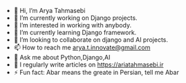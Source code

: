 - 👋 Hi, I’m Arya Tahmasebi
- 🔭 I’m currently working on Django projects.
- 👀 I’m interested in working with anybody.
- 🌱 I’m currently learning Django framework.
- 💞️ I’m looking to collaborate on django and AI projects.
- 📫 How to reach me arya.t.innovate@gmail.com
- 💬 Ask me about Python,Django,AI
- 📝 I regularly write articles on https://ariatahmasebi.ir
- ⚡ Fun fact: Abar means the greate in Persian, tell me Abar

